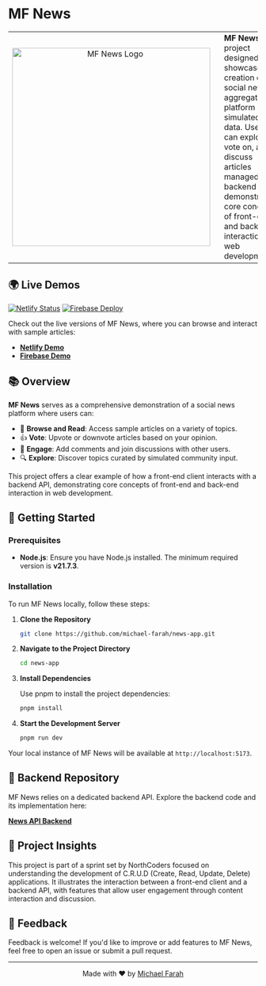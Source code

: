# MF News

<table>
  <tr>
    <td align="center" valign="center">
      <a href="https://mf-news.netlify.app/">
        <img src="https://github.com/michael-farah/news-app/blob/master/src/assets/news-logo.png?raw=true" alt="MF News Logo" width="400"/>
      </a>
      <br/>
    </td>
    <td valign="center" style="padding-left: 20px;">
      <strong>MF News</strong> is a project designed to showcase the creation of a social news aggregation platform using simulated data. Users can explore, vote on, and discuss articles managed by a backend API, demonstrating core concepts of front-end and back-end interaction in web development.
    </td>
  </tr>
</table>

## 🌍 Live Demos

[![Netlify Status](https://api.netlify.com/api/v1/badges/1be38953-9109-47ae-9166-72c0e76700ce/deploy-status)](https://app.netlify.com/sites/mf-news/deploys)
[![Firebase Deploy](https://img.shields.io/badge/Firebase-Hosting-yellow?logo=firebase)](https://mf-news-app.web.app/)

Check out the live versions of MF News, where you can browse and interact with sample articles:
- [**Netlify Demo**](https://mf-news.netlify.app/)
- [**Firebase Demo**](https://mf-news-app.web.app/)

## 📚 Overview

**MF News** serves as a comprehensive demonstration of a social news platform where users can:

- 📰 **Browse and Read**: Access sample articles on a variety of topics.
- 👍 **Vote**: Upvote or downvote articles based on your opinion.
- 💬 **Engage**: Add comments and join discussions with other users.
- 🔍 **Explore**: Discover topics curated by simulated community input.

This project offers a clear example of how a front-end client interacts with a backend API, demonstrating core concepts of front-end and back-end interaction in web development.

## 🚀 Getting Started

### Prerequisites

- **Node.js**: Ensure you have Node.js installed. The minimum required version is **v21.7.3**.

### Installation

To run MF News locally, follow these steps:

1. **Clone the Repository**

   ```bash
   git clone https://github.com/michael-farah/news-app.git
   ```

2. **Navigate to the Project Directory**

   ```bash
   cd news-app
   ```

3. **Install Dependencies**

   Use pnpm to install the project dependencies:

   ```bash
   pnpm install
   ```

4. **Start the Development Server**

   ```bash
   pnpm run dev
   ```

Your local instance of MF News will be available at `http://localhost:5173`.

## 🔗 Backend Repository

MF News relies on a dedicated backend API. Explore the backend code and its implementation here:

[**News API Backend**](https://github.com/michael-farah/news-api)

## 📖 Project Insights

This project is part of a sprint set by NorthCoders focused on understanding the development of C.R.U.D (Create, Read, Update, Delete) applications. It illustrates the interaction between a front-end client and a backend API, with features that allow user engagement through content interaction and discussion.

## 💬 Feedback

Feedback is welcome! If you'd like to improve or add features to MF News, feel free to open an issue or submit a pull request.

---

<p align="center">
  Made with ❤️ by <a href="https://github.com/michael-farah">Michael Farah</a>
</p>